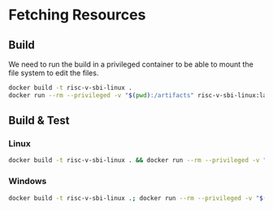# Fetching Resources

## Build

We need to run the build in a privileged container to be able to mount the
file system to edit the files.

```sh
docker build -t risc-v-sbi-linux .
docker run --rm --privileged -v "$(pwd):/artifacts" risc-v-sbi-linux:latest
```

## Build & Test

### Linux

```sh
docker build -t risc-v-sbi-linux . && docker run --rm --privileged -v "$(pwd):/artifacts" risc-v-sbi-linux:latest && cargo test --release
```

### Windows

```sh
docker build -t risc-v-sbi-linux .; docker run --rm --privileged -v "$(pwd):/artifacts" risc-v-sbi-linux:latest; cargo test --release
```
